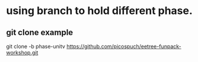 # using branch to hold different phase.

## git clone example

git clone -b phase-unitv https://github.com/picospuch/eetree-funpack-workshop.git



